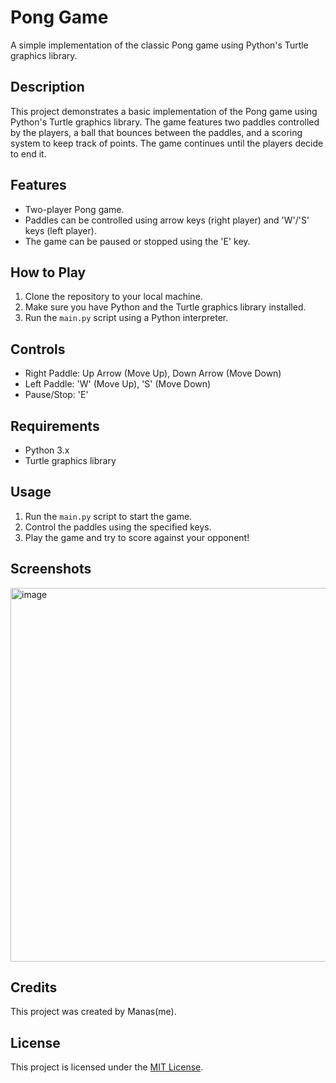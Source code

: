 # Pong Game

A simple implementation of the classic Pong game using Python's Turtle graphics library.

## Description

This project demonstrates a basic implementation of the Pong game using Python's Turtle graphics library. The game features two paddles controlled by the players, a ball that bounces between the paddles, and a scoring system to keep track of points. The game continues until the players decide to end it.

## Features

- Two-player Pong game.
- Paddles can be controlled using arrow keys (right player) and 'W'/'S' keys (left player).
- The game can be paused or stopped using the 'E' key.

## How to Play

1. Clone the repository to your local machine.
2. Make sure you have Python and the Turtle graphics library installed.
3. Run the `main.py` script using a Python interpreter.

## Controls

- Right Paddle: Up Arrow (Move Up), Down Arrow (Move Down)
- Left Paddle: 'W' (Move Up), 'S' (Move Down)
- Pause/Stop: 'E'

## Requirements

- Python 3.x
- Turtle graphics library

## Usage

1. Run the `main.py` script to start the game.
2. Control the paddles using the specified keys.
3. Play the game and try to score against your opponent!

## Screenshots

<img width="598" alt="image" src="https://github.com/scienmanas/Pong-Game/assets/99756067/b4b505b7-56bc-456b-bbfa-7a3a5c9736a0">

## Credits

This project was created by Manas(me).

## License

This project is licensed under the [MIT License](LICENSE).
